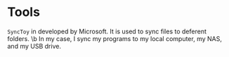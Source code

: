 # Tools

`SyncToy` in developed by Microsoft. It is used to sync files to deferent folders. \b
  In my case, I sync my programs to my local computer, my NAS, and my USB drive.
